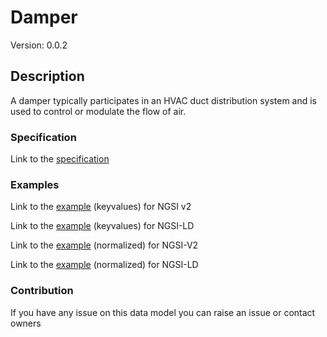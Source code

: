 # Damper
Version: 0.0.2

## Description 

A damper typically participates in an HVAC duct distribution system and is used to control or modulate the flow of air.
### Specification

Link to the [specification](https://github.com/smart-data-models/incubated/tree/master/SAREF/s4bldg/Damper/doc/spec.md)

### Examples

Link to the [example](https://github.com/smart-data-models/incubated/tree/master/SAREF/s4bldg/Damper/examples/example.json) (keyvalues) for NGSI v2

Link to the [example](https://github.com/smart-data-models/incubated/tree/master/SAREF/s4bldg/Damper/examples/example.jsonld) (keyvalues) for NGSI-LD

Link to the [example](https://github.com/smart-data-models/incubated/tree/master/SAREF/s4bldg/Damper/examples/example-normalized.json) (normalized) for NGSI-V2

Link to the [example](https://github.com/smart-data-models/incubated/tree/master/SAREF/s4bldg/Damper/examples/example-normalized.jsonld) (normalized) for NGSI-LD
### Contribution

 If you have any issue on this data model you can raise an issue or contact owners
